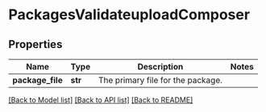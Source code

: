 # PackagesValidateuploadComposer

## Properties
Name | Type | Description | Notes
------------ | ------------- | ------------- | -------------
**package_file** | **str** | The primary file for the package. | 

[[Back to Model list]](../README.md#documentation-for-models) [[Back to API list]](../README.md#documentation-for-api-endpoints) [[Back to README]](../README.md)


